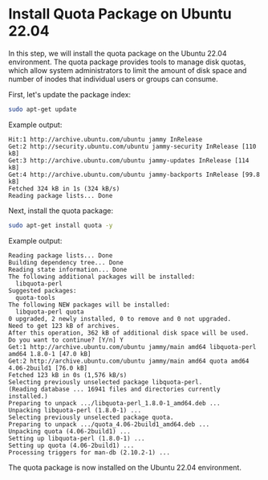 # Install Quota Package on Ubuntu 22.04

In this step, we will install the quota package on the Ubuntu 22.04 environment. The quota package provides tools to manage disk quotas, which allow system administrators to limit the amount of disk space and number of inodes that individual users or groups can consume.

First, let's update the package index:

```bash
sudo apt-get update
```

Example output:

```
Hit:1 http://archive.ubuntu.com/ubuntu jammy InRelease
Get:2 http://security.ubuntu.com/ubuntu jammy-security InRelease [110 kB]
Get:3 http://archive.ubuntu.com/ubuntu jammy-updates InRelease [114 kB]
Get:4 http://archive.ubuntu.com/ubuntu jammy-backports InRelease [99.8 kB]
Fetched 324 kB in 1s (324 kB/s)
Reading package lists... Done
```

Next, install the quota package:

```bash
sudo apt-get install quota -y
```

Example output:

```
Reading package lists... Done
Building dependency tree... Done
Reading state information... Done
The following additional packages will be installed:
  libquota-perl
Suggested packages:
  quota-tools
The following NEW packages will be installed:
  libquota-perl quota
0 upgraded, 2 newly installed, 0 to remove and 0 not upgraded.
Need to get 123 kB of archives.
After this operation, 362 kB of additional disk space will be used.
Do you want to continue? [Y/n] Y
Get:1 http://archive.ubuntu.com/ubuntu jammy/main amd64 libquota-perl amd64 1.8.0-1 [47.0 kB]
Get:2 http://archive.ubuntu.com/ubuntu jammy/main amd64 quota amd64 4.06-2build1 [76.0 kB]
Fetched 123 kB in 0s (1,576 kB/s)
Selecting previously unselected package libquota-perl.
(Reading database ... 16941 files and directories currently installed.)
Preparing to unpack .../libquota-perl_1.8.0-1_amd64.deb ...
Unpacking libquota-perl (1.8.0-1) ...
Selecting previously unselected package quota.
Preparing to unpack .../quota_4.06-2build1_amd64.deb ...
Unpacking quota (4.06-2build1) ...
Setting up libquota-perl (1.8.0-1) ...
Setting up quota (4.06-2build1) ...
Processing triggers for man-db (2.10.2-1) ...
```

The quota package is now installed on the Ubuntu 22.04 environment.
